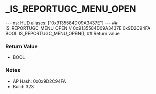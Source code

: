 # _IS_REPORTUGC_MENU_OPEN

--- ns: HUD aliases: ["0x9135584D09A3437E"] --- ## IS_REPORTUGC_MENU_OPEN  // 0x9135584D09A3437E 0x9D2C94FA BOOL IS_REPORTUGC_MENU_OPEN();  ## Return value

### Return Value
* BOOL

### Notes
* AP Hash: 0x0x9D2C94FA
* Build: 323

